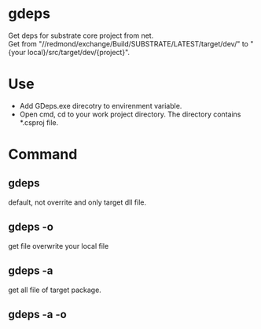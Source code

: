 # gdeps
Get deps for substrate core project from net.             
Get from "//redmond/exchange/Build/SUBSTRATE/LATEST/target/dev/" to "{your local}/src/target/dev/{project}".    
# Use
* Add GDeps.exe direcotry to envirenment variable.
* Open cmd, cd to your work project directory. The directory contains *.csproj file.
# Command 
## gdeps  
default, not overrite and only target dll file.  
## gdeps -o   
get file overwrite your local file   
## gdeps -a   
get all file of target package.   
## gdeps -a -o
